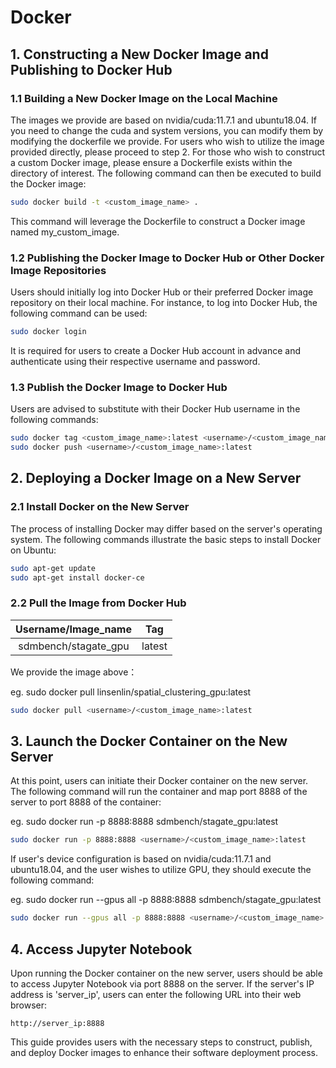 
# Docker

## 1. Constructing a New Docker Image and Publishing to Docker Hub

### 1.1 Building a New Docker Image on the Local Machine

The images we provide are based on nvidia/cuda:11.7.1 and ubuntu18.04. If you need to change the cuda and system versions, you can modify them by modifying the dockerfile we provide. For users who wish to utilize the image provided directly, please proceed to step 2. For those who wish to construct a custom Docker image, please ensure a Dockerfile exists within the directory of interest. The following command can then be executed to build the Docker image:

```bash
sudo docker build -t <custom_image_name> .
```

This command will leverage the Dockerfile to construct a Docker image named my_custom_image.

### 1.2 Publishing the Docker Image to Docker Hub or Other Docker Image Repositories

Users should initially log into Docker Hub or their preferred Docker image repository on their local machine. For instance, to log into Docker Hub, the following command can be used:

```bash
sudo docker login
```

It is required for users to create a Docker Hub account in advance and authenticate using their respective username and password.

### 1.3 Publish the Docker Image to Docker Hub

Users are advised to substitute <username> with their Docker Hub username in the following commands:

```bash
sudo docker tag <custom_image_name>:latest <username>/<custom_image_name>:latest
sudo docker push <username>/<custom_image_name>:latest
```

## 2. Deploying a Docker Image on a New Server

### 2.1 Install Docker on the New Server

The process of installing Docker may differ based on the server's operating system. The following commands illustrate the basic steps to install Docker on Ubuntu:

```bash
sudo apt-get update
sudo apt-get install docker-ce
```

### 2.2 Pull the Image from Docker Hub
  
| Username/Image_name | Tag |
|:-------:|:-------:|
| sdmbench/stagate_gpu | latest |


We provide the image above：

eg. sudo docker pull linsenlin/spatial_clustering_gpu:latest

```bash
sudo docker pull <username>/<custom_image_name>:latest
```

## 3. Launch the Docker Container on the New Server

At this point, users can initiate their Docker container on the new server. The following command will run the container and map port 8888 of the server to port 8888 of the container:

eg. sudo docker run -p 8888:8888 sdmbench/stagate_gpu:latest

```bash
sudo docker run -p 8888:8888 <username>/<custom_image_name>:latest
```

If user's device configuration is based on nvidia/cuda:11.7.1 and ubuntu18.04, and the user wishes to utilize GPU, they should execute the following command:

eg. sudo docker run --gpus all -p 8888:8888 sdmbench/stagate_gpu:latest  

```bash
sudo docker run --gpus all -p 8888:8888 <username>/<custom_image_name>:latest
```

## 4. Access Jupyter Notebook

Upon running the Docker container on the new server, users should be able to access Jupyter Notebook via port 8888 on the server. If the server's IP address is 'server_ip', users can enter the following URL into their web browser:

`http://server_ip:8888`
 
This guide provides users with the necessary steps to construct, publish, and deploy Docker images to enhance their software deployment process.
